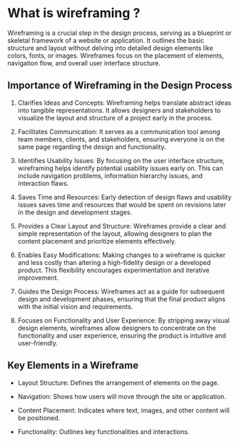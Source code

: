 # What is wireframing ?

Wireframing is a crucial step in the design process, serving as a blueprint or skeletal framework of a website or application. It outlines the basic structure and layout without delving into detailed design elements like colors, fonts, or images. Wireframes focus on the placement of elements, navigation flow, and overall user interface structure.

## Importance of Wireframing in the Design Process
1. Clarifies Ideas and Concepts:
Wireframing helps translate abstract ideas into tangible representations. It allows designers and stakeholders to visualize the layout and structure of a project early in the process.

2. Facilitates Communication:
It serves as a communication tool among team members, clients, and stakeholders, ensuring everyone is on the same page regarding the design and functionality.

3. Identifies Usability Issues:
By focusing on the user interface structure, wireframing helps identify potential usability issues early on. This can include navigation problems, information hierarchy issues, and interaction flaws.

4. Saves Time and Resources:
Early detection of design flaws and usability issues saves time and resources that would be spent on revisions later in the design and development stages.

5. Provides a Clear Layout and Structure:
Wireframes provide a clear and simple representation of the layout, allowing designers to plan the content placement and prioritize elements effectively.

6. Enables Easy Modifications:
Making changes to a wireframe is quicker and less costly than altering a high-fidelity design or a developed product. This flexibility encourages experimentation and iterative improvement.

7. Guides the Design Process:
Wireframes act as a guide for subsequent design and development phases, ensuring that the final product aligns with the initial vision and requirements.

8. Focuses on Functionality and User Experience:
By stripping away visual design elements, wireframes allow designers to concentrate on the functionality and user experience, ensuring the product is intuitive and user-friendly.

## Key Elements in a Wireframe

*  Layout Structure: Defines the arrangement of elements on the page.

*  Navigation: Shows how users will move through the site or application.

*  Content Placement: Indicates where text, images, and other content will be positioned.

*  Functionality: Outlines key functionalities and interactions.

